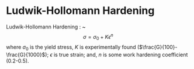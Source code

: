 # Ludwik-Hollomann Hardening

Ludwik-Hollomann Hardening
: ~$$\begin{equation}\sigma = \sigma_{0} + K\epsilon^{n} \end{equation}$$
where $\sigma_{0}$ is the yield stress, $K$ is experimentally found ($\frac{G}{100}-\frac{G}{1000}$); $\epsilon$ is true strain; and, $n$ is some work hardening coefficient (0.2-0.5).